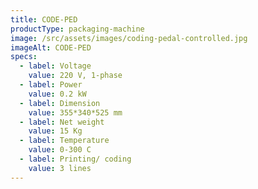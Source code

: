 ```yaml
---
title: CODE-PED
productType: packaging-machine
image: /src/assets/images/coding-pedal-controlled.jpg
imageAlt: CODE-PED
specs:
  - label: Voltage
    value: 220 V, 1-phase
  - label: Power
    value: 0.2 kW
  - label: Dimension
    value: 355*340*525 mm
  - label: Net weight
    value: 15 Kg
  - label: Temperature
    value: 0-300 C
  - label: Printing/ coding
    value: 3 lines
---
```

